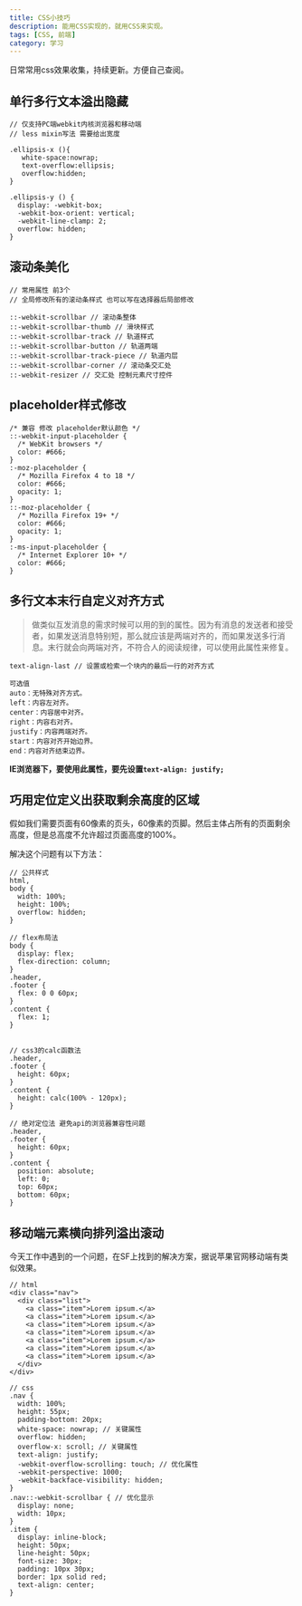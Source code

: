 ```yaml
---
title: CSS小技巧
description: 能用CSS实现的，就用CSS来实现。
tags: [CSS, 前端]
category: 学习
---
```


日常常用css效果收集，持续更新。方便自己查阅。<!-- more -->

## 单行多行文本溢出隐藏

```
// 仅支持PC端webkit内核浏览器和移动端
// less mixin写法 需要给出宽度

.ellipsis-x (){
   white-space:nowrap;
   text-overflow:ellipsis;
   overflow:hidden;
}

.ellipsis-y () {
  display: -webkit-box;
  -webkit-box-orient: vertical;
  -webkit-line-clamp: 2;
  overflow: hidden;
}
```


## 滚动条美化

```
// 常用属性 前3个
// 全局修改所有的滚动条样式 也可以写在选择器后局部修改

::-webkit-scrollbar // 滚动条整体
::-webkit-scrollbar-thumb // 滑块样式
::-webkit-scrollbar-track // 轨道样式
::-webkit-scrollbar-button // 轨道两端
::-webkit-scrollbar-track-piece // 轨道内层
::-webkit-scrollbar-corner // 滚动条交汇处
::-webkit-resizer // 交汇处 控制元素尺寸控件
```

## placeholder样式修改

```
/* 兼容 修改 placeholder默认颜色 */
::-webkit-input-placeholder {
  /* WebKit browsers */
  color: #666;
}
:-moz-placeholder {
  /* Mozilla Firefox 4 to 18 */
  color: #666;
  opacity: 1;
}
::-moz-placeholder {
  /* Mozilla Firefox 19+ */
  color: #666;
  opacity: 1;
}
:-ms-input-placeholder {
  /* Internet Explorer 10+ */
  color: #666;
}
```

## 多行文本末行自定义对齐方式

> 做类似互发消息的需求时候可以用的到的属性。因为有消息的发送者和接受者，如果发送消息特别短，那么就应该是两端对齐的，而如果发送多行消息。末行就会向两端对齐，不符合人的阅读规律，可以使用此属性来修复。

```
text-align-last // 设置或检索一个块内的最后一行的对齐方式

可选值
auto：无特殊对齐方式。
left：内容左对齐。
center：内容居中对齐。
right：内容右对齐。
justify：内容两端对齐。
start：内容对齐开始边界。
end：内容对齐结束边界。
```

**IE浏览器下，要使用此属性，要先设置`text-align: justify;`**

## 巧用定位定义出获取剩余高度的区域

假如我们需要页面有60像素的页头，60像素的页脚。然后主体占所有的页面剩余高度，但是总高度不允许超过页面高度的100%。

解决这个问题有以下方法：

```
// 公共样式
html,
body {
  width: 100%;
  height: 100%;
  overflow: hidden;
}

// flex布局法
body {
  display: flex;
  flex-direction: column;
}
.header,
.footer {
  flex: 0 0 60px;
}
.content {
  flex: 1;
}


// css3的calc函数法
.header,
.footer {
  height: 60px;
}
.content {
  height: calc(100% - 120px);
}

// 绝对定位法 避免api的浏览器兼容性问题
.header,
.footer {
  height: 60px;
}
.content {
  position: absolute;
  left: 0;
  top: 60px;
  bottom: 60px;
}
```

## 移动端元素横向排列溢出滚动

今天工作中遇到的一个问题，在SF上找到的解决方案，据说苹果官网移动端有类似效果。

```
// html
<div class="nav">
  <div class="list">
    <a class="item">Lorem ipsum.</a>
    <a class="item">Lorem ipsum.</a>
    <a class="item">Lorem ipsum.</a>
    <a class="item">Lorem ipsum.</a>
    <a class="item">Lorem ipsum.</a>
    <a class="item">Lorem ipsum.</a>
    <a class="item">Lorem ipsum.</a>
  </div>
</div>

// css
.nav {
  width: 100%;
  height: 55px;
  padding-bottom: 20px;
  white-space: nowrap; // 关键属性
  overflow: hidden;
  overflow-x: scroll; // 关键属性
  text-align: justify;
  -webkit-overflow-scrolling: touch; // 优化属性
  -webkit-perspective: 1000;
  -webkit-backface-visibility: hidden;
}
.nav::-webkit-scrollbar { // 优化显示
  display: none;
  width: 10px;
}
.item {
  display: inline-block;
  height: 50px;
  line-height: 50px;
  font-size: 30px;
  padding: 10px 30px;
  border: 1px solid red;
  text-align: center;
}
```
